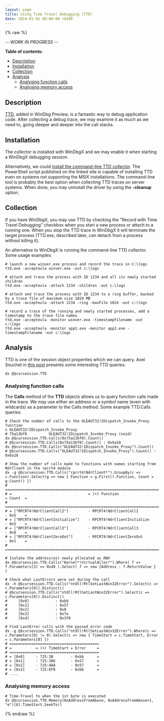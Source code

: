 ```yaml
---
layout: page
title: Using Time Travel Debugging (TTD)
date: 2024-01-01 08:00:00 +0200
---
```


{% raw %}

*-- WORK IN PROGRESS --*

**Table of contents:**

<!-- MarkdownTOC -->

- [Description](#description)
- [Installation](#installation)
- [Collection](#collection)
- [Analysis](#analysis)
    - [Analysing function calls](#analysing-function-calls)
    - [Analysing memory access](#analysing-memory-access)

<!-- /MarkdownTOC -->

## Description

[TTD](https://learn.microsoft.com/en-us/windows-hardware/drivers/debugger/time-travel-debugging-overview), added in WinDbg Preview, is a fantastic way to debug application code. After collecting a debug trace, we may examine it as much as we need to, going deeper and deeper into the call stacks.

## Installation

The collector is installed with WinDbgX and we may enable it when starting a WinDbgX debugging session.

Alternatively, we could [install the command-line TTD collector](https://learn.microsoft.com/en-us/windows-hardware/drivers/debuggercmds/time-travel-debugging-ttd-exe-command-line-util#how-to-download-and-install-the-ttdexe-command-line-utility-preferred-method). The PowerShell script published on the linked site is capable of installing TTD even on systems not supporting the MSIX installations. The command-line tool is probably the best option when collecting TTD traces on server systems. When done, you may uninstall the driver by using the **-cleanup** option.

## Collection

If you have WinDbgX, you may use TTD by checking the "Record with Time Travel Debugging" checkbox when you start a new process or attach to a running one. When you stop the TTD trace in WinDbgX it will terminate the target process (TTD.exe, described later, can detach from a process without killing it).

An alternative to WinDbgX is running the command-line TTD collector. Some usage examples:

```shell
# launch a new winver.exe process and record the trace in C:\logs
ttd.exe -accepteula winver.exe -out c:\logs

# attach and trace the process with ID 1234 and all its newly started children
ttd.exe -accepteula -attach 1234 -children -out c:\logs

# attach and trace the process with ID 1234 to a ring buffer, backed by a trace file of maximum size 1024 MB
ttd.exe -accepteula -attach 1234 -ring -maxFile 1024 -out c:\logs

# record a trace of the running and newly started processes, add a timestamp to the trace file names
ttd.exe -accepteula -monitor winver.exe -timestampFilename -out c:\logs
ttd.exe -accepteula -monitor app1.exe -monitor app2.exe -timestampFilename -out c:\logs
```

Analysis
--------

TTD is one of the session object properties which we can query. Axel Souchet in [this post](https://blahcat.github.io/posts/2018/11/02/some-time-travel-musings.html) presents some interesting TTD queries. 

```shell
dx @$cursession.TTD
```

### Analysing function calls

The **Calls** method of the **TTD** objects allows us to query function calls made in the trace. We may use either an address or a symbol name (even with wildcards) as a parameter to the Calls method. Some example TTD.Calls queries:

```shell
# Check the number of calls to the OLEAUT32!IDispatch_Invoke_Proxy function
x OLEAUT32!IDispatch_Invoke_Proxy
# 75a13bf0          OLEAUT32!IDispatch_Invoke_Proxy (void)
dx @$cursession.TTD.Calls(0x75a13bf0).Count()
# @$cursession.TTD.Calls(0x75a13bf0).Count() : 0x6a18
dx @$cursession.TTD.Calls("OLEAUT32!IDispatch_Invoke_Proxy").Count()
# @$cursession.TTD.Calls("OLEAUT32!IDispatch_Invoke_Proxy").Count() : 0x6a18

# Show the number of calls made to functions with names starting from NdrClient in the rpcrt4 module
dx -g @$cursession.TTD.Calls("rpcrt4!NdrClient*").GroupBy(c => c.Function).Select(g => new { Function = g.First().Function, Count = g.Count() })
# ==============================================================================
# =                                   = (+) Function                  = Count  =
# ==============================================================================
# = ["RPCRT4!NdrClientCall2"]         - RPCRT4!NdrClientCall2         - 0x5    =
# = ["RPCRT4!NdrClientInitialize"]    - RPCRT4!NdrClientInitialize    - 0x5    =
# = ["RPCRT4!NdrClientCall3"]         - RPCRT4!NdrClientCall3         - 0x8    =
# = ["RPCRT4!NdrClientZeroOut"]       - RPCRT4!NdrClientZeroOut       - 0x1    =
# ==============================================================================

# Isolate the address(es) newly allocated as RWX
dx @$cursession.TTD.Calls("Kernel*!VirtualAlloc*").Where( f => f.Parameters[3] == 0x40 ).Select( f => new {Address : f.ReturnValue } )

# Check what LastErrors were set during the call
dx -h @$cursession.TTD.Calls("ntdll!RtlSetLastWin32Error").Select(c => c.Parameters[0]).Distinct()
# @$cursession.TTD.Calls("ntdll!RtlSetLastWin32Error").Select(c => c.Parameters[0]).Distinct()                
#     [0x0]            : 0xbb
#     [0x1]            : 0x57
#     [0x2]            : 0x0
#     [0x3]            : 0x7e
#     [0x4]            : 0x3f0

# Find LastError calls with the passed error code
dx -g @$cursession.TTD.Calls("ntdll!RtlSetLastWin32Error").Where(c => c.Parameters[0] != 0).Select(c => new { TimeStart = c.TimeStart, Error = c.Parameters[0] })
# =========================================
# =           = (+) TimeStart = Error     =
# =========================================
# = [0x0]     - 725:3B        - 0xbb      =
# = [0x1]     - 725:3D6       - 0x57      =
# = [0x2]     - 725:4AA       - 0x57      =
# = [0x3]     - 725:EF0       - 0xbb      =
# ....
```

### Analysing memory access

```shell
# Time-Travel to when the 1st byte is executed
dx @$cursession.TTD.Memory(0xAddressFromAbove, 0xAddressFromAbove+1, "e")[0].TimeStart.SeekTo()
```

{% endraw %}
